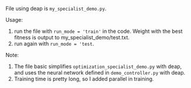 File using deap is `my_specialist_demo.py`.

Usage:
1. run the file with `run_mode = 'train'` in the code. Weight with the best fitness is output to my_specialist_demo/test.txt.
2. run again with `run_mode = 'test`.

Note: 
1. The file basic simplifies `optimization_specialist_demo.py` with deap, and uses the neural network defined in `demo_controller.py` with deap. 
2. Training time is pretty long, so I added parallel in training.